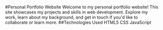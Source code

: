 #Personal Portfolio Website
Welcome to my personal portfolio website! This site showcases my projects and skills in web development. Explore my work, learn about my background, and get in touch if you'd like to collaborate or learn more.
##Technologies Used
HTML5
CSS
JavaScript
